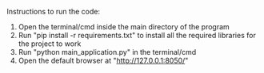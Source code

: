 Instructions to run the code:

1. Open the terminal/cmd inside the main directory of the program
2. Run "pip install -r requirements.txt" to install all the required libraries for the project to work
3. Run "python main_application.py" in the terminal/cmd
4. Open the default browser at "http://127.0.0.1:8050/"
